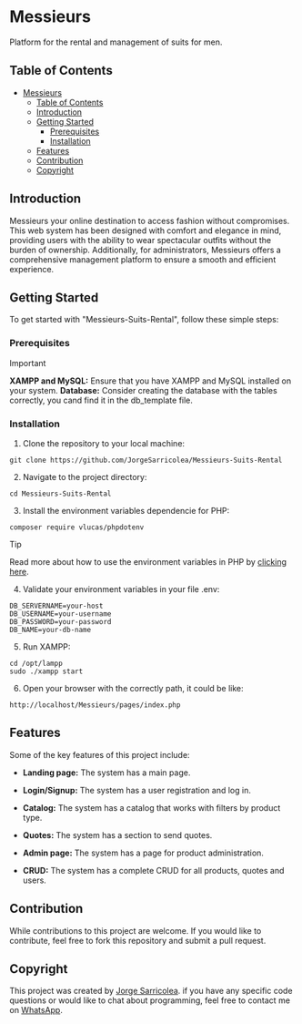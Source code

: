 # Messieurs

Platform for the rental and management of suits for men.

## Table of Contents

- [Messieurs](#messieurs)
  - [Table of Contents](#table-of-contents)
  - [Introduction](#introduction)
  - [Getting Started](#getting-started)
    - [Prerequisites](#prerequisites)
    - [Installation](#installation)
  - [Features](#features)
  - [Contribution](#contribution)
  - [Copyright](#copyright)

## Introduction

Messieurs your online destination to access fashion without compromises. This web system has been designed with comfort and elegance in mind, providing users with the ability to wear spectacular outfits without the burden of ownership. Additionally, for administrators, Messieurs offers a comprehensive management platform to ensure a smooth and efficient experience.

## Getting Started

To get started with "Messieurs-Suits-Rental", follow these simple steps:

### Prerequisites

> [!IMPORTANT]
>  **XAMPP and MySQL:** Ensure that you have XAMPP and MySQL installed on your system.
> **Database:** Consider creating the database with the tables correctly, you cand find it in the db_template file.

### Installation

1. Clone the repository to your local machine:

```
git clone https://github.com/JorgeSarricolea/Messieurs-Suits-Rental
```

2. Navigate to the project directory:

```
cd Messieurs-Suits-Rental
```

3. Install the environment variables dependencie for PHP:

```
composer require vlucas/phpdotenv
```

> [!TIP]
> Read more about how to use the environment variables in PHP by [clicking here](https://github.com/vlucas/phpdotenv).

4. Validate your environment variables in your file .env:

```
DB_SERVERNAME=your-host
DB_USERNAME=your-username
DB_PASSWORD=your-password
DB_NAME=your-db-name
```

5. Run XAMPP:

```
cd /opt/lampp
sudo ./xampp start
```

6. Open your browser with the correctly path, it could be like:

```
http://localhost/Messieurs/pages/index.php
```

## Features

Some of the key features of this project include:

- **Landing page:** The system has a main page.

- **Login/Signup:** The system has a user registration and log in.

- **Catalog:** The system has a catalog that works with filters by product type.

- **Quotes:** The system has a section to send quotes.

- **Admin page:** The system has a page for product administration.

- **CRUD:** The system has a complete CRUD for all products, quotes and users.

## Contribution

While contributions to this project are welcome. If you would like to contribute, feel free to fork this repository and submit a pull request.

## Copyright

This project was created by [Jorge Sarricolea](https://jorgesarricolea.com). if you have any specific code questions or would like to chat about programming, feel free to contact me on [WhatsApp](https://wa.me/529381095593).
